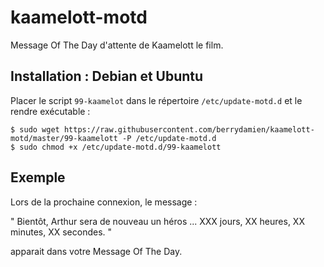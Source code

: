 # kaamelott-motd
Message Of The Day d'attente de Kaamelott le film.

## Installation : Debian et Ubuntu

Placer le script `99-kaamelot` dans le répertoire `/etc/update-motd.d` et le rendre exécutable :

    $ sudo wget https://raw.githubusercontent.com/berrydamien/kaamelott-motd/master/99-kaamelott -P /etc/update-motd.d
    $ sudo chmod +x /etc/update-motd.d/99-kaamelott

## Exemple

Lors de la prochaine connexion, le message : 

" Bientôt, Arthur sera de nouveau un héros ... XXX jours, XX heures, XX minutes, XX secondes. "

apparait dans votre Message Of The Day.

